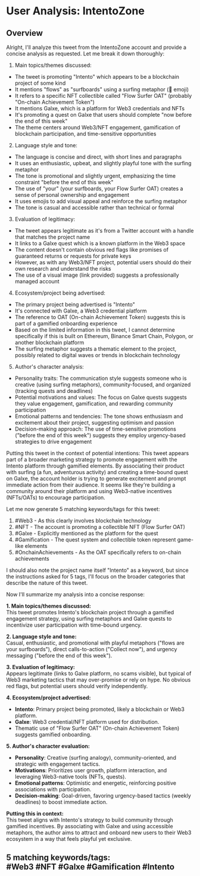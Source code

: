 # User Analysis: IntentoZone

## Overview

<think>
Alright, I'll analyze this tweet from the IntentoZone account and provide a concise analysis as requested. Let me break it down thoroughly:

1. Main topics/themes discussed:
- The tweet is promoting "Intento" which appears to be a blockchain project of some kind
- It mentions "flows" as "surfboards" using a surfing metaphor (🌊 emoji)
- It refers to a specific NFT collectible called "Flow Surfer OAT" (probably "On-chain Achievement Token")
- It mentions Galxe, which is a platform for Web3 credentials and NFTs
- It's promoting a quest on Galxe that users should complete "now before the end of this week"
- The theme centers around Web3/NFT engagement, gamification of blockchain participation, and time-sensitive opportunities

2. Language style and tone:
- The language is concise and direct, with short lines and paragraphs
- It uses an enthusiastic, upbeat, and slightly playful tone with the surfing metaphor
- The tone is promotional and slightly urgent, emphasizing the time constraint "before the end of this week"
- The use of "your" (your surfboards, your Flow Surfer OAT) creates a sense of personal ownership and engagement
- It uses emojis to add visual appeal and reinforce the surfing metaphor
- The tone is casual and accessible rather than technical or formal

3. Evaluation of legitimacy:
- The tweet appears legitimate as it's from a Twitter account with a handle that matches the project name
- It links to a Galxe quest which is a known platform in the Web3 space
- The content doesn't contain obvious red flags like promises of guaranteed returns or requests for private keys
- However, as with any Web3/NFT project, potential users should do their own research and understand the risks
- The use of a visual image (link provided) suggests a professionally managed account

4. Ecosystem/project being advertised:
- The primary project being advertised is "Intento"
- It's connected with Galxe, a Web3 credential platform
- The reference to OAT (On-chain Achievement Token) suggests this is part of a gamified onboarding experience
- Based on the limited information in this tweet, I cannot determine specifically if this is built on Ethereum, Binance Smart Chain, Polygon, or another blockchain platform
- The surfing metaphor suggests a thematic element to the project, possibly related to digital waves or trends in blockchain technology

5. Author's character analysis:
- Personality traits: The communication style suggests someone who is creative (using surfing metaphors), community-focused, and organized (tracking quests and deadlines)
- Potential motivations and values: The focus on Galxe quests suggests they value engagement, gamification, and rewarding community participation
- Emotional patterns and tendencies: The tone shows enthusiasm and excitement about their project, suggesting optimism and passion
- Decision-making approach: The use of time-sensitive promotions ("before the end of this week") suggests they employ urgency-based strategies to drive engagement

Putting this tweet in the context of potential intentions:
This tweet appears part of a broader marketing strategy to promote engagement with the Intento platform through gamified elements. By associating their product with surfing (a fun, adventurous activity) and creating a time-bound quest on Galxe, the account holder is trying to generate excitement and prompt immediate action from their audience. It seems like they're building a community around their platform and using Web3-native incentives (NFTs/OATs) to encourage participation.

Let me now generate 5 matching keywords/tags for this tweet:

1. #Web3 - As this clearly involves blockchain technology
2. #NFT - The account is promoting a collectible NFT (Flow Surfer OAT)
3. #Galxe - Explicitly mentioned as the platform for the quest
4. #Gamification - The quest system and collectible token represent game-like elements
5. #OnchainAchievements - As the OAT specifically refers to on-chain achievements

I should also note the project name itself "Intento" as a keyword, but since the instructions asked for 5 tags, I'll focus on the broader categories that describe the nature of this tweet.

Now I'll summarize my analysis into a concise response:
</think>

**1. Main topics/themes discussed:**  
This tweet promotes Intento's blockchain project through a gamified engagement strategy, using surfing metaphors and Galxe quests to incentivize user participation with time-bound urgency.

**2. Language style and tone:**  
Casual, enthusiastic, and promotional with playful metaphors ("flows are your surfboards"), direct calls-to-action ("Collect now"), and urgency messaging ("before the end of this week").

**3. Evaluation of legitimacy:**  
Appears legitimate (links to Galxe platform, no scams visible), but typical of Web3 marketing tactics that may over-promise or rely on hype. No obvious red flags, but potential users should verify independently.

**4. Ecosystem/project advertised:**  
- **Intento**: Primary project being promoted, likely a blockchain or Web3 platform.  
- **Galxe**: Web3 credential/NFT platform used for distribution.  
- Thematic use of "Flow Surfer OAT" (On-chain Achievement Token) suggests gamified onboarding.

**5. Author's character evaluation:**  
- **Personality**: Creative (surfing analogy), community-oriented, and strategic with engagement tactics.  
- **Motivations**: Prioritizes user growth, platform interaction, and leveraging Web3-native tools (NFTs, quests).  
- **Emotional patterns**: Optimistic and energetic, reinforcing positive associations with participation.  
- **Decision-making**: Goal-driven, favoring urgency-based tactics (weekly deadlines) to boost immediate action.

**Putting this in context:**  
This tweet aligns with Intento's strategy to build community through gamified incentives. By associating with Galxe and using accessible metaphors, the author aims to attract and onboard new users to their Web3 ecosystem in a way that feels playful yet exclusive.

**5 matching keywords/tags:**  
#Web3 #NFT #Galxe #Gamification #Intento
---
